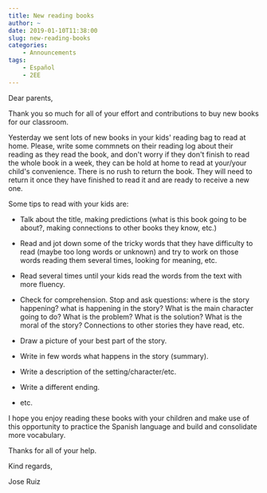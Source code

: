 ```yaml
---
title: New reading books
author: ~
date: 2019-01-10T11:38:00
slug: new-reading-books
categories:
    - Announcements
tags:
    - Español
    - 2EE
---
```


Dear parents, 

Thank you so much for all of your effort and contributions to buy new books for our classroom.

Yesterday we sent lots of new books in your kids' reading bag to read at home. Please, write some commnets on their reading log about their reading as they read the book, and don't worry if they don't finish to read the whole book in a week, they can be hold at home to read at your/your child's convenience. There is no rush to return the book. They will need to return it once they have finished to read it and are ready to receive a new one. 

Some tips to read with your kids are:

* Talk about the title, making predictions (what is this book going to be about?, making connections to other books they know, etc.)

* Read and jot down some of the tricky words that they have difficulty to read (maybe too long words or unknown) and try to work on those words reading them several times, looking for meaning, etc.

* Read several times until your kids read the words from the text with more fluency.

* Check for comprehension. Stop and ask questions: where is the story happening? what is happening in the story? What is the main character going to do? What is the problem? What is the solution? What is the moral of the story? Connections to other stories they have read, etc.

* Draw a picture of your best part of the story.

* Write in few words what happens in the story (summary).

* Write a description of the setting/character/etc.

* Write a different ending.

* etc.

I hope you enjoy reading these books with your children and make use of this opportunity to practice the Spanish language and build and consolidate more vocabulary.

Thanks for all of your help.

Kind regards,

Jose Ruiz
